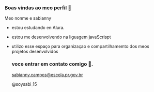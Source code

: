 ### Boas vindas ao meo perfil 🖤

Meo nonme e sabianny 
- estou estudando en Alura.
- estou me desenvolvendo na liguagem javaScrispt
- utilizo esse espaço para organizaçao e compartilhamemto dos meos projetos desenvolvidos

  ### voce entrar em contato comigo 📧.

  sabianny.campos@escola.pr.gov.br

  @soysabi_15
  



